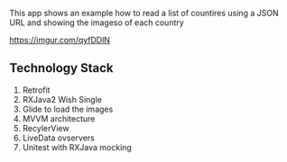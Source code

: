 This app shows an example how to read a list of countires using a JSON URL and showing the imageso of each country

https://imgur.com/qyfDDlN

## Technology Stack

1. Retrofit
2. RXJava2 Wish Single
3. Glide to load the images
4. MVVM architecture
5. RecylerView
6. LiveData ovservers
7. Unitest with RXJava mocking
